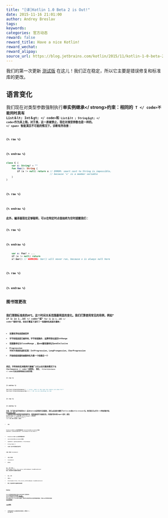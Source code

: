 ```yaml
---
title: "[译]Kotlin 1.0 Beta 2 is Out!"
date: 2015-11-16 21:01:00
author: Andrey Breslav
tags:
keywords:
categories: 官方动态
reward: false
reward_title: Have a nice Kotlin!
reward_wechat:
reward_alipay:
source_url: https://blog.jetbrains.com/kotlin/2015/11/kotlin-1-0-beta-2-is-out/
---
```


我们的第一次更新 [测试版](http://blog.jetbrains.com/kotlin/2015/11/the-kotlin-language-1-0-beta-is-here/) 在这儿！我们正在稳定，所以它主要是错误修复和标准库的更改。
## 语言变化

我们现在对类型参数强制执行<strong>单实例继承</ strong>约束：相同的<code> T </ code>不能同时具有<code> List＆lt; Int＆gt; </ code>和<code> List＆lt ; String＆gt; </ code>作为其上限。对于类，这一直被禁止，现在对类型参数也是一样的。<span id =“more-3093”> </ span>
智能演员不可能的情况下，诊断有所改善：

{% raw %}
<p></p>
{% endraw %}

```kotlin
class C {
    var x: String? = ""
    fun foo(): String {
        if (x != null) return x // ERROR: smart cast to String is impossible,
                                // because 'x' is a member variable
    }
}
 
```

{% raw %}
<p></p>
{% endraw %}

此外，编译器现在足够聪明，可以在特定时点值始终为空时提醒我们：

{% raw %}
<p></p>
{% endraw %}

```kotlin
    var x: Foo? = ...
    if (x != null) return
    x?.bar() // WARNING: bar() will never run, because x is always null here
 
```

{% raw %}
<p></p>
{% endraw %}

## 图书馆更改

我们清理标准库的API。这个时间关系范围最明显的变化。我们打算使用常见的用例，例如“<code> if（x in 1..10）</ code>”或“<code> for（i in 1..10）</ code>”保持不变，但在引擎盖下进行了一些重命名和层次重构：

* 双重和浮动进度被丢弃
* 字节和短进度已被弃用，字节和短路的..运算符现在返回IntRange
* 范围<T>重命名为ClosedRange <T>，其end属性重命名为endInclusive
* Progression <T>不利于具体的进阶实现：IntProgression，LongProngession，CharProgression
* 开始和结束属性被重命名为第一个和最后一个

然后，字符串的实用程序扩展被广义化以在可能的情况下与<code> CharSequence </ code>一起使用。
现在，<code> filterIsInstance </ code>扩展名需要明确规定其类型参数：

{% raw %}
<p></p>
{% endraw %}

```kotlin
foo(list.filterIsInstance()) // error: what is the type the checks are done for?!
foo(list.filterIsInstance<Bar>()) // OK: we are checking for Bar
 
```

{% raw %}
<p></p>
{% endraw %}

注意：为了减小运行时库的大小（这对Android应用程序尤其重要），我们从标准库中删除了kotlin.dom和kotlin.browser包。他们现在可以作为一个单独的图书馆， [kotlinx.dom](https://github.com/Kotlin/kotlinx.dom) 。如果您在项目中使用任何这些软件包，请添加新库作为依赖关系，并更新代码中的import语句（更改<code> kotlin.dom </ code>和<code> kotlin.browser </代码>到<code> kotlinx.dom </ code>和<code> kotlinx.browser </ code>）。否则，库的API没有改变。
其他变化：

* 添加

MutableLists和Arrays的就地倒置和排序
naturalOrder和reverseOrder比较器
mapNotNull，mapIndexedNotNull，filterIndexed
String.toByte（）
* MutableLists和Arrays的就地倒置和排序
* naturalOrder和reverseOrder比较器
* mapNotNull，mapIndexedNotNull，filterIndexed
* String.toByte（）
* 已弃用（运行代码清理来迁移代码）

功能。发电机
toLinkedList
* 功能。发电机
* toLinkedList
* 掉下来

加入，合并
代表l y
FileTreeWalk.filter，File.recurse，BufferedReader.lines和lineIterator
断言，检查和要求与非懒惰的消息参数
* 加入，合并
* 代表l y
* FileTreeWalk.filter，File.recurse，BufferedReader.lines和lineIterator
* 断言，检查和要求与非懒惰的消息参数

## Dokka

Kotlin项目的新文档生成工具Dokka终于达成了全面的发布。 Dokka支持混合语言项目和理解 [KDoc评论](https://kotlinlang.org/docs/reference/kotlin-doc.html) 在Kotlin代码和JavaDoc中的Java代码注释。 Dokka具有Gradle，Maven和Ant的插件，因此您可以轻松地将其与项目的构建系统集成。下载Dokka并找到更多的信息 [Dokka项目网站](http://github.com/kotlin/dokka) 。
## IDE更改


* 完成现在适用于Java静态成员和对象成员。只需按Ctrl + Space第二次：

